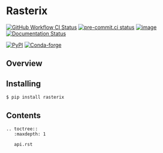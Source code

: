 # Rasterix

[![GitHub Workflow CI Status](https://img.shields.io/github/actions/workflow/status/dcherian/rasterix/ci.yaml?branch=main&logo=github&style=flat)](https://github.com/dcherian/rasterix/actions)
[![pre-commit.ci status](https://results.pre-commit.ci/badge/github/dcherian/rasterix/main.svg)](https://results.pre-commit.ci/latest/github/dcherian/rasterix/main)
[![image](https://img.shields.io/codecov/c/github/dcherian/rasterix.svg?style=flat)](https://codecov.io/gh/dcherian/rasterix)
[![Documentation Status](https://readthedocs.org/projects/rasterix/badge/?version=latest)](https://rasterix.readthedocs.io/en/latest/?badge=latest)

[![PyPI](https://img.shields.io/pypi/v/rasterix.svg?style=flat)](https://pypi.org/project/rasterix/)
[![Conda-forge](https://img.shields.io/conda/vn/conda-forge/rasterix.svg?style=flat)](https://anaconda.org/conda-forge/rasterix)

## Overview

## Installing

```shell
$ pip install rasterix
```

## Contents

```{eval-rst}
.. toctree::
   :maxdepth: 1

   api.rst
```
